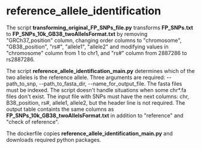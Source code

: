 # reference_allele_identification
The script **transforming_original_FP_SNPs_file.py** transforms **FP_SNPs.txt** to **FP_SNPs_10k_GB38_twoAllelsFormat.txt** by removing "GRCh37_position" column, changing order columns to "chromosome",	"GB38_position",	"rs#",	"allele1",	"allele2" and modifying values in "chromosome" column from 1 to chr1, and "rs#" column from 2887286 to rs2887286.

The script **reference_allele_identification_main.py** determines which of the two alleles is the reference allele.  Three arguments are required: --path_to_snp, --path_to_fasta_dir, --name_for_output_file. The fasta files must be indexed. The script doesn't handle situations when some chr*.fa files don't exist. The input file with SNPs must have the next columns: chr, B38_position, rs#, allele1, allele2, but the header line is not required. The output table containts the same columns as **FP_SNPs_10k_GB38_twoAllelsFormat.txt** in addition to "reference" and "check of reference".

The dockerfile copies **reference_allele_identification_main.py** and downloads required python packages.

